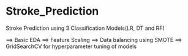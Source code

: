 # Stroke_Prediction
Stroke Prediction using 3 Classification Models(LR, DT and RF)

==> Basic EDA
==> Feature Scaling
==> Data balancing using SMOTE
==> GridSearchCV for hyperparameter tuning of models

